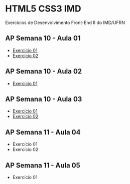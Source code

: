 # HTML5 CSS3 IMD
 Exercícios de Desenvolvimento Front-End II do IMD/UFRN
 
 ## AP Semana 10 - Aula 01
 * [Exercício 01](https://github.com/felipemadu13/HTML5_CSS3_IMD/blob/5c0a90f6e8039a2ec11445460e6a4ec5a4592e07/Desenvolvimento%20Front-End%20II/Semana%2010/frontii_aula_01_ex001.js)
 * [Exercício 02](https://github.com/felipemadu13/HTML5_CSS3_IMD/blob/5c0a90f6e8039a2ec11445460e6a4ec5a4592e07/Desenvolvimento%20Front-End%20II/Semana%2010/frontii_aula_01_ex002.js)

 ## AP Semana 10 - Aula 02
 * [Exercício 01](https://github.com/felipemadu13/HTML5_CSS3_IMD/blob/5c0a90f6e8039a2ec11445460e6a4ec5a4592e07/Desenvolvimento%20Front-End%20II/Semana%2010/frontii_aula_02_ex001.js)

 ## AP Semana 10 - Aula 03
 * [Exercício 01](https://github.com/felipemadu13/HTML5_CSS3_IMD/blob/5c0a90f6e8039a2ec11445460e6a4ec5a4592e07/Desenvolvimento%20Front-End%20II/Semana%2010/frontii_aula_03_ex001.js)
 * [Exercício 02](https://github.com/felipemadu13/HTML5_CSS3_IMD/blob/5c0a90f6e8039a2ec11445460e6a4ec5a4592e07/Desenvolvimento%20Front-End%20II/Semana%2010/frontii_aula_03_ex002.js)

 ## AP Semana 11 - Aula 04
 * Exercício 01
 * Exercício 02

 ## AP Semana 11 - Aula 05
 * Exercício 01
